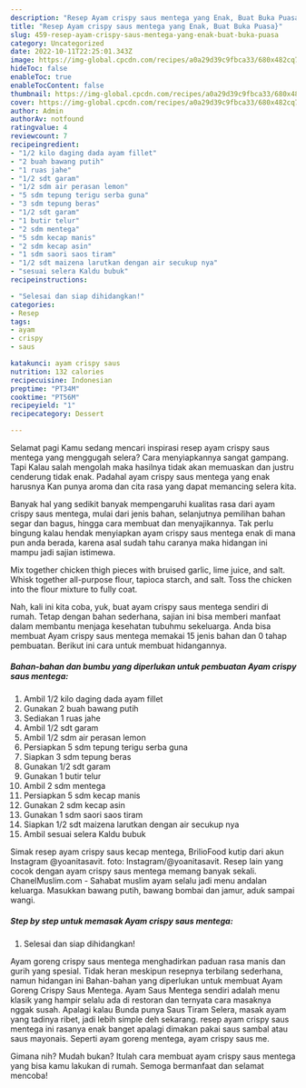 ```yaml
---
description: "Resep Ayam crispy saus mentega yang Enak, Buat Buka Puasa}"
title: "Resep Ayam crispy saus mentega yang Enak, Buat Buka Puasa}"
slug: 459-resep-ayam-crispy-saus-mentega-yang-enak-buat-buka-puasa
category: Uncategorized
date: 2022-10-11T22:25:01.343Z
image: https://img-global.cpcdn.com/recipes/a0a29d39c9fbca33/680x482cq70/ayam-crispy-saus-mentega-foto-resep-utama.jpg
hideToc: false
enableToc: true
enableTocContent: false
thumbnail: https://img-global.cpcdn.com/recipes/a0a29d39c9fbca33/680x482cq70/ayam-crispy-saus-mentega-foto-resep-utama.jpg
cover: https://img-global.cpcdn.com/recipes/a0a29d39c9fbca33/680x482cq70/ayam-crispy-saus-mentega-foto-resep-utama.jpg
author: Admin
authorAv: notfound
ratingvalue: 4
reviewcount: 7
recipeingredient:
- "1/2 kilo daging dada ayam fillet"
- "2 buah bawang putih"
- "1 ruas jahe"
- "1/2 sdt garam"
- "1/2 sdm air perasan lemon"
- "5 sdm tepung terigu serba guna"
- "3 sdm tepung beras"
- "1/2 sdt garam"
- "1 butir telur"
- "2 sdm mentega"
- "5 sdm kecap manis"
- "2 sdm kecap asin"
- "1 sdm saori saos tiram"
- "1/2 sdt maizena larutkan dengan air secukup nya"
- "sesuai selera Kaldu bubuk"
recipeinstructions:

- "Selesai dan siap dihidangkan!"
categories:
- Resep
tags:
- ayam
- crispy
- saus

katakunci: ayam crispy saus 
nutrition: 132 calories
recipecuisine: Indonesian
preptime: "PT34M"
cooktime: "PT56M"
recipeyield: "1"
recipecategory: Dessert

---
```



Selamat pagi Kamu sedang mencari inspirasi resep ayam crispy saus mentega yang menggugah selera? Cara menyiapkannya sangat gampang. Tapi Kalau salah mengolah maka hasilnya tidak akan memuaskan dan justru cenderung tidak enak. Padahal ayam crispy saus mentega yang enak harusnya Kan punya aroma dan cita rasa yang dapat memancing selera kita.


Banyak hal yang sedikit banyak mempengaruhi kualitas rasa dari ayam crispy saus mentega, mulai dari jenis bahan, selanjutnya pemilihan bahan segar dan bagus, hingga cara membuat dan menyajikannya. Tak perlu bingung kalau hendak menyiapkan ayam crispy saus mentega enak di mana pun anda berada, karena asal sudah tahu caranya maka hidangan ini mampu jadi sajian istimewa.

Mix together chicken thigh pieces with bruised garlic, lime juice, and salt. Whisk together all-purpose flour, tapioca starch, and salt. Toss the chicken into the flour mixture to fully coat.


Nah, kali ini kita coba, yuk, buat ayam crispy saus mentega sendiri di rumah. Tetap dengan bahan sederhana, sajian ini bisa memberi manfaat dalam membantu menjaga kesehatan tubuhmu sekeluarga. Anda bisa membuat Ayam crispy saus mentega memakai 15 jenis bahan dan 0 tahap pembuatan. Berikut ini cara untuk membuat hidangannya.

<!--inarticleads1-->

##### Bahan-bahan dan bumbu yang diperlukan untuk pembuatan Ayam crispy saus mentega:

1. Ambil 1/2 kilo daging dada ayam fillet
1. Gunakan 2 buah bawang putih
1. Sediakan 1 ruas jahe
1. Ambil 1/2 sdt garam
1. Ambil 1/2 sdm air perasan lemon
1. Persiapkan 5 sdm tepung terigu serba guna
1. Siapkan 3 sdm tepung beras
1. Gunakan 1/2 sdt garam
1. Gunakan 1 butir telur
1. Ambil 2 sdm mentega
1. Persiapkan 5 sdm kecap manis
1. Gunakan 2 sdm kecap asin
1. Gunakan 1 sdm saori saos tiram
1. Siapkan 1/2 sdt maizena larutkan dengan air secukup nya
1. Ambil sesuai selera Kaldu bubuk


Simak resep ayam crispy saus kecap mentega, BrilioFood kutip dari akun Instagram @yoanitasavit. foto: Instagram/@yoanitasavit. Resep lain yang cocok dengan ayam crispy saus mentega memang banyak sekali. ChanelMuslim.com - Sahabat muslim ayam selalu jadi menu andalan keluarga. Masukkan bawang putih, bawang bombai dan jamur, aduk sampai wangi. 

<!--inarticleads2-->

##### Step by step untuk memasak Ayam crispy saus mentega:


1. Selesai dan siap dihidangkan!

Ayam goreng crispy saus mentega menghadirkan paduan rasa manis dan gurih yang spesial. Tidak heran meskipun resepnya terbilang sederhana, namun hidangan ini Bahan-bahan yang diperlukan untuk membuat Ayam Goreng Crispy Saus Mentega. Ayam Saus Mentega sendiri adalah menu klasik yang hampir selalu ada di restoran dan ternyata cara masaknya nggak susah. Apalagi kalau Bunda punya Saus Tiram Selera, masak ayam yang tadinya ribet, jadi lebih simple deh sekarang. resep ayam crispy saus mentega ini rasanya enak banget apalagi dimakan pakai saus sambal atau saus mayonais. Seperti ayam goreng mentega, ayam crispy saus me. 

Gimana nih? Mudah bukan? Itulah cara membuat ayam crispy saus mentega yang bisa kamu lakukan di rumah. Semoga bermanfaat dan selamat mencoba!
